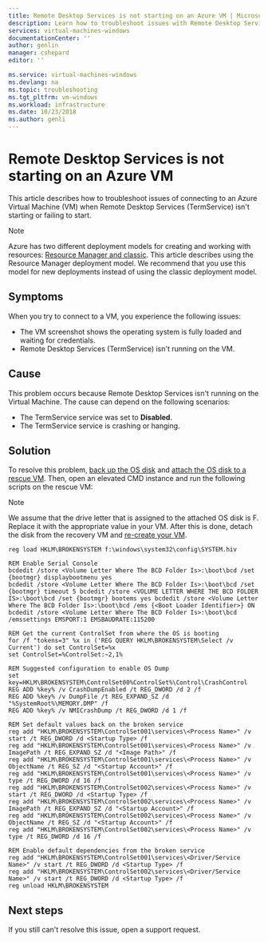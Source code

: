 ```yaml
---
title: Remote Desktop Services is not starting on an Azure VM | Microsoft Docs
description: Learn how to troubleshoot issues with Remote Desktop Services when connecting to a Virtual Machine | Microsoft Docs
services: virtual-machines-windows
documentationCenter: ''
author: genlin
manager: cshepard
editor: ''

ms.service: virtual-machines-windows
ms.devlang: na
ms.topic: troubleshooting
ms.tgt_pltfrm: vm-windows
ms.workload: infrastructure
ms.date: 10/23/2018
ms.author: genli
---
```


# Remote Desktop Services is not starting on an Azure VM

This article describes how to troubleshoot issues of connecting to an Azure Virtual Machine (VM) when Remote Desktop Services (TermService) isn't starting or failing to start.

>[!NOTE]
>Azure has two different deployment models for creating and working with resources: [Resource Manager and classic](../../azure-resource-manager/resource-manager-deployment-model.md). This article describes using the Resource Manager deployment model. We recommend that you use this model for new deployments instead of using the classic deployment model.

## Symptoms

When you try to connect to a VM, you experience the following issues:

- The VM screenshot shows the operating system is fully loaded and waiting for credentials.
- Remote Desktop Services (TermService) isn't running on the VM.

## Cause

This problem occurs because Remote Desktop Services isn't running on the Virtual Machine. The cause can depend on the following scenarios:

- The TermService service was set to **Disabled**.
-	The TermService service is crashing or hanging.

## Solution

To resolve this problem, [back up the OS disk](../windows/snapshot-copy-managed-disk.md) and [attach the OS disk to a rescue VM](../windows/troubleshoot-recovery-disks-portal.md). Then, open an elevated CMD instance and run the following scripts on the rescue VM:

>[!NOTE]
>We assume that the drive letter that is assigned to the attached OS disk is F. Replace it with the appropriate value in your VM. After this is done, detach the disk from the recovery VM and [re-create your VM](../windows/create-vm-specialized.md).

```
reg load HKLM\BROKENSYSTEM f:\windows\system32\config\SYSTEM.hiv

REM Enable Serial Console
bcdedit /store <Volume Letter Where The BCD Folder Is>:\boot\bcd /set {bootmgr} displaybootmenu yes
bcdedit /store <Volume Letter Where The BCD Folder Is>:\boot\bcd /set {bootmgr} timeout 5 bcdedit /store <VOLUME LETTER WHERE THE BCD FOLDER IS>:\boot\bcd /set {bootmgr} bootems yes bcdedit /store <Volume Letter Where The BCD Folder Is>:\boot\bcd /ems {<Boot Loader Identifier>} ON
bcdedit /store <Volume Letter Where The BCD Folder Is>:\boot\bcd /emssettings EMSPORT:1 EMSBAUDRATE:115200

REM Get the current ControlSet from where the OS is booting
for /f "tokens=3" %x in ('REG QUERY HKLM\BROKENSYSTEM\Select /v Current') do set ControlSet=%x
set ControlSet=%ControlSet:~2,1%

REM Suggested configuration to enable OS Dump
set key=HKLM\BROKENSYSTEM\ControlSet00%ControlSet%\Control\CrashControl
REG ADD %key% /v CrashDumpEnabled /t REG_DWORD /d 2 /f
REG ADD %key% /v DumpFile /t REG_EXPAND_SZ /d "%SystemRoot%\MEMORY.DMP" /f
REG ADD %key% /v NMICrashDump /t REG_DWORD /d 1 /f

REM Set default values back on the broken service
reg add "HKLM\BROKENSYSTEM\ControlSet001\services\<Process Name>" /v start /t REG_DWORD /d <Startup Type> /f
reg add "HKLM\BROKENSYSTEM\ControlSet001\services\<Process Name>" /v ImagePath /t REG_EXPAND_SZ /d "<Image Path>" /f
reg add "HKLM\BROKENSYSTEM\ControlSet001\services\<Process Name>" /v ObjectName /t REG_SZ /d "<Startup Account>" /f
reg add "HKLM\BROKENSYSTEM\ControlSet001\services\<Process Name>" /v type /t REG_DWORD /d 16 /f
reg add "HKLM\BROKENSYSTEM\ControlSet002\services\<Process Name>" /v start /t REG_DWORD /d <Startup Type> /f
reg add "HKLM\BROKENSYSTEM\ControlSet002\services\<Process Name>" /v ImagePath /t REG_EXPAND_SZ /d "<Startup Account>" /f
reg add "HKLM\BROKENSYSTEM\ControlSet002\services\<Process Name>" /v ObjectName /t REG_SZ /d "<Startup Account>" /f
reg add "HKLM\BROKENSYSTEM\ControlSet002\services\<Process Name>" /v type /t REG_DWORD /d 16 /f

REM Enable default dependencies from the broken service
reg add "HKLM\BROKENSYSTEM\ControlSet001\services\<Driver/Service Name>" /v start /t REG_DWORD /d <Startup Type> /f
reg add "HKLM\BROKENSYSTEM\ControlSet002\services\<Driver/Service Name>" /v start /t REG_DWORD /d <Startup Type> /f
reg unload HKLM\BROKENSYSTEM
```

## Next steps

If you still can't resolve this issue, open a support request.
